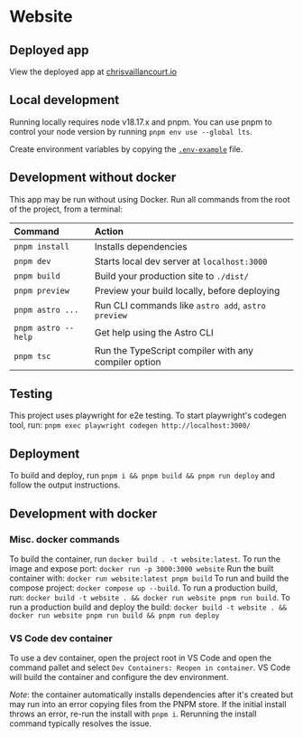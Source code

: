 # Website

## Deployed app

View the deployed app at
[chrisvaillancourt.io](https://www.chrisvaillancourt.io/)

## Local development

Running locally requires node v18.17.x and pnpm. You can use pnpm to control
your node version by running `pnpm env use --global lts`.

Create environment variables by copying the [`.env-example`](./env-example)
file.

## Development without docker

This app may be run without using Docker. Run all commands from the root of the
project, from a terminal:

| Command             | Action                                               |
| :------------------ | :--------------------------------------------------- |
| `pnpm install`      | Installs dependencies                                |
| `pnpm dev`          | Starts local dev server at `localhost:3000`          |
| `pnpm build`        | Build your production site to `./dist/`              |
| `pnpm preview`      | Preview your build locally, before deploying         |
| `pnpm astro ...`    | Run CLI commands like `astro add`, `astro preview`   |
| `pnpm astro --help` | Get help using the Astro CLI                         |
| `pnpm tsc`          | Run the TypeScript compiler with any compiler option |

## Testing

This project uses playwright for e2e testing. To start playwright's codegen
tool, run: `pnpm exec playwright codegen http://localhost:3000/  `

## Deployment

To build and deploy, run `pnpm i && pnpm build && pnpm run deploy` and follow
the output instructions.

## Development with docker

### Misc. docker commands

To build the container, run `docker build . -t website:latest`. To run the image
and expose port: `docker run -p 3000:3000 website` Run the built container with:
`docker run website:latest pnpm build` To run and build the compose project:
`docker compose up --build`. To run a production build, run:
`docker build -t website . && docker run website pnpm run build`. To run a
production build and deploy the build:
`docker build -t website . && docker run website pnpm run build && pnpm run deploy`

### VS Code dev container

To use a dev container, open the project root in VS Code and open the command
pallet and select `Dev Containers: Reopen in container`. VS Code will build the
container and configure the dev environment.

_Note_: the container automatically installs dependencies after it's created but
may run into an error copying files from the PNPM store. If the initial install
throws an error, re-run the install with `pnpm i`. Rerunning the install command
typically resolves the issue.

